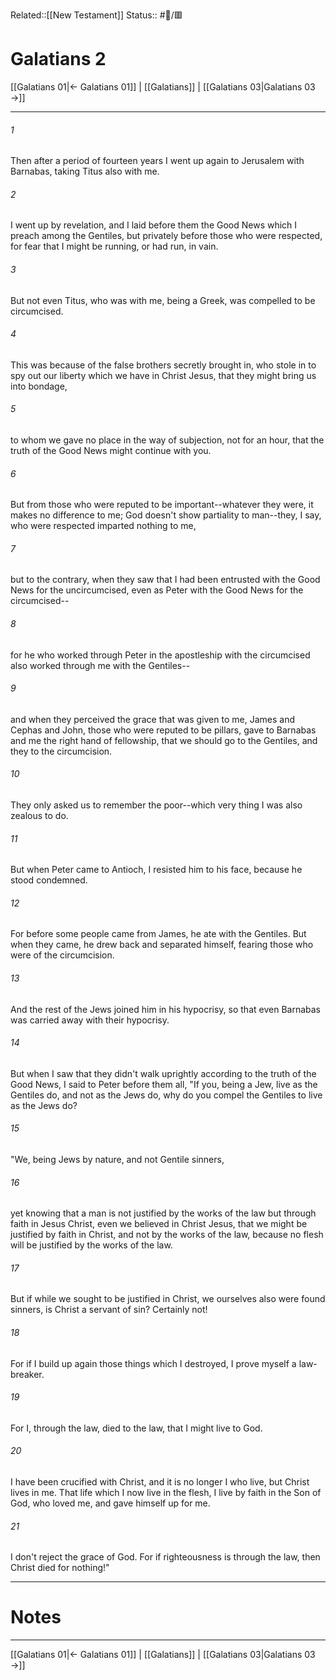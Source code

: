 Related::[[New Testament]]
Status:: #📖/🟥
# Galatians 2

[[Galatians 01|← Galatians 01]] | [[Galatians]] | [[Galatians 03|Galatians 03 →]]
***



###### 1 
Then after a period of fourteen years I went up again to Jerusalem with Barnabas, taking Titus also with me. 

###### 2 
I went up by revelation, and I laid before them the Good News which I preach among the Gentiles, but privately before those who were respected, for fear that I might be running, or had run, in vain. 

###### 3 
But not even Titus, who was with me, being a Greek, was compelled to be circumcised. 

###### 4 
This was because of the false brothers secretly brought in, who stole in to spy out our liberty which we have in Christ Jesus, that they might bring us into bondage, 

###### 5 
to whom we gave no place in the way of subjection, not for an hour, that the truth of the Good News might continue with you. 

###### 6 
But from those who were reputed to be important--whatever they were, it makes no difference to me; God doesn't show partiality to man--they, I say, who were respected imparted nothing to me, 

###### 7 
but to the contrary, when they saw that I had been entrusted with the Good News for the uncircumcised, even as Peter with the Good News for the circumcised-- 

###### 8 
for he who worked through Peter in the apostleship with the circumcised also worked through me with the Gentiles-- 

###### 9 
and when they perceived the grace that was given to me, James and Cephas and John, those who were reputed to be pillars, gave to Barnabas and me the right hand of fellowship, that we should go to the Gentiles, and they to the circumcision. 

###### 10 
They only asked us to remember the poor--which very thing I was also zealous to do. 

###### 11 
But when Peter came to Antioch, I resisted him to his face, because he stood condemned. 

###### 12 
For before some people came from James, he ate with the Gentiles. But when they came, he drew back and separated himself, fearing those who were of the circumcision. 

###### 13 
And the rest of the Jews joined him in his hypocrisy, so that even Barnabas was carried away with their hypocrisy. 

###### 14 
But when I saw that they didn't walk uprightly according to the truth of the Good News, I said to Peter before them all, "If you, being a Jew, live as the Gentiles do, and not as the Jews do, why do you compel the Gentiles to live as the Jews do? 

###### 15 
"We, being Jews by nature, and not Gentile sinners, 

###### 16 
yet knowing that a man is not justified by the works of the law but through faith in Jesus Christ, even we believed in Christ Jesus, that we might be justified by faith in Christ, and not by the works of the law, because no flesh will be justified by the works of the law. 

###### 17 
But if while we sought to be justified in Christ, we ourselves also were found sinners, is Christ a servant of sin? Certainly not! 

###### 18 
For if I build up again those things which I destroyed, I prove myself a law-breaker. 

###### 19 
For I, through the law, died to the law, that I might live to God. 

###### 20 
I have been crucified with Christ, and it is no longer I who live, but Christ lives in me. That life which I now live in the flesh, I live by faith in the Son of God, who loved me, and gave himself up for me. 

###### 21 
I don't reject the grace of God. For if righteousness is through the law, then Christ died for nothing!"

---
# Notes


***
[[Galatians 01|← Galatians 01]] | [[Galatians]] | [[Galatians 03|Galatians 03 →]]
